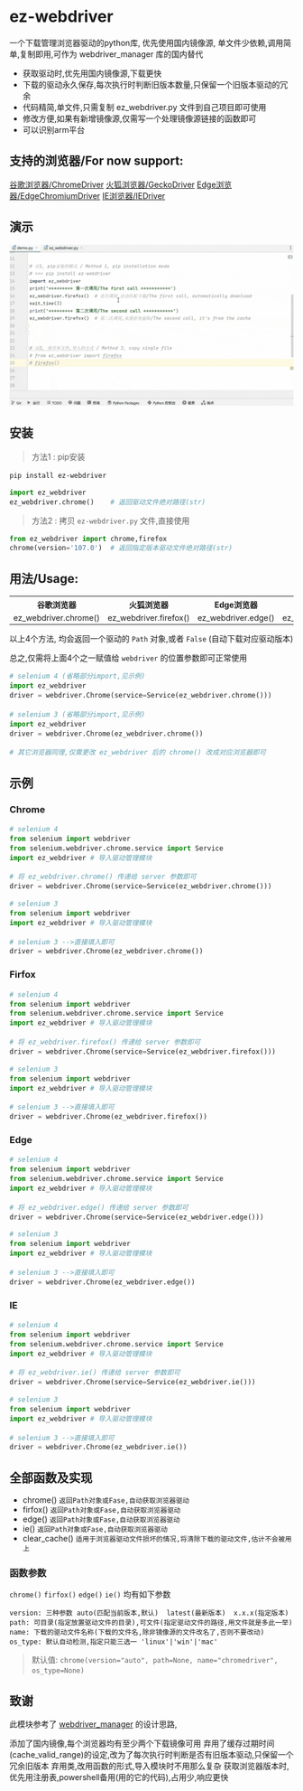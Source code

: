 



# ez-webdriver
一个下载管理浏览器驱动的python库, 优先使用国内镜像源, 单文件少依赖,调用简单,复制即用,可作为 webdriver_manager 库的国内替代
- 获取驱动时,优先用国内镜像源,下载更快
- 下载的驱动永久保存,每次执行时判断旧版本数量,只保留一个旧版本驱动的冗余
- 代码精简,单文件,只需复制 ez_webdriver.py 文件到自己项目即可使用
- 修改方便,如果有新增镜像源,仅需写一个处理镜像源链接的函数即可
- 可以识别arm平台


## 支持的浏览器/For now support:

[谷歌浏览器/ChromeDriver](#chrome) 
[火狐浏览器/GeckoDriver](#use-with-firefox)
[Edge浏览器/EdgeChromiumDriver](#use-with-edge) 
[IE浏览器/IEDriver](#use-with-ie)

## 演示
![img](https://github.com/wz-wong/img-store/blob/main/ez-webdriver.gif)

## 安装
> 方法1 : pip安装

`pip install ez-webdriver`
```python
import ez_webdriver 
ez_webdriver.chrome()    # 返回驱动文件绝对路径(str)
```
> 方法2 : 拷贝 `ez-webdriver.py` 文件,直接使用
```python
from ez_webdriver import chrome,firefox
chrome(version='107.0')  # 返回指定版本驱动文件绝对路径(str)
```

## 用法/Usage:
<div>
    <table border="0">
	  <tr>
	    <th>谷歌浏览器</th>
	    <th>火狐浏览器</th>
      <th>Edge浏览器</th>
      <th>IE浏览器</th>
	  </tr>
	  <tr>
	    <td>ez_webdriver.chrome()</td>
	    <td>ez_webdriver.firefox()</td>
      <td>ez_webdriver.edge()</td>
      <td>ez_webdriver.ie()</td>
	  </tr>
    </table>
</div>


以上4个方法, 均会返回一个驱动的 `Path` 对象,或者 `False` (自动下载对应驱动版本)

总之,仅需将上面4个之一赋值给 `webdriver` 的位置参数即可正常使用

```python
# selenium 4 (省略部分import,见示例)
import ez_webdriver
driver = webdriver.Chrome(service=Service(ez_webdriver.chrome()))

# selenium 3 (省略部分import,见示例)
import ez_webdriver
driver = webdriver.Chrome(ez_webdriver.chrome())

# 其它浏览器同理,仅需更改 ez_webdriver 后的 chrome() 改成对应浏览器即可
```

## 示例
### Chrome
```python
# selenium 4
from selenium import webdriver
from selenium.webdriver.chrome.service import Service
import ez_webdriver # 导入驱动管理模块

# 将 ez_webdriver.chrome() 传递给 server 参数即可
driver = webdriver.Chrome(service=Service(ez_webdriver.chrome()))
```

```python 
# selenium 3
from selenium import webdriver
import ez_webdriver # 导入驱动管理模块

# selenium 3 -->直接填入即可
driver = webdriver.Chrome(ez_webdriver.chrome())
```

### Firfox
```python
# selenium 4
from selenium import webdriver
from selenium.webdriver.chrome.service import Service
import ez_webdriver # 导入驱动管理模块

# 将 ez_webdriver.firefox() 传递给 server 参数即可
driver = webdriver.Chrome(service=Service(ez_webdriver.firefox()))
```

```python 
# selenium 3
from selenium import webdriver
import ez_webdriver # 导入驱动管理模块

# selenium 3 -->直接填入即可
driver = webdriver.Chrome(ez_webdriver.firefox())
```

### Edge
```python
# selenium 4
from selenium import webdriver
from selenium.webdriver.chrome.service import Service
import ez_webdriver # 导入驱动管理模块

# 将 ez_webdriver.edge() 传递给 server 参数即可
driver = webdriver.Chrome(service=Service(ez_webdriver.edge()))
```

```python 
# selenium 3
from selenium import webdriver
import ez_webdriver # 导入驱动管理模块

# selenium 3 -->直接填入即可
driver = webdriver.Chrome(ez_webdriver.edge())
```

### IE
```python
# selenium 4
from selenium import webdriver
from selenium.webdriver.chrome.service import Service
import ez_webdriver # 导入驱动管理模块

# 将 ez_webdriver.ie() 传递给 server 参数即可
driver = webdriver.Chrome(service=Service(ez_webdriver.ie()))
```

```python 
# selenium 3
from selenium import webdriver
import ez_webdriver # 导入驱动管理模块

# selenium 3 -->直接填入即可
driver = webdriver.Chrome(ez_webdriver.ie())
```

## 全部函数及实现
- chrome()    `返回Path对象或Fase,自动获取浏览器驱动`
- firfox()    `返回Path对象或Fase,自动获取浏览器驱动`
- edge()    `返回Path对象或Fase,自动获取浏览器驱动`
- ie()    `返回Path对象或Fase,自动获取浏览器驱动`
- clear_cache()    `适用于浏览器驱动文件损坏的情况,将清除下载的驱动文件,估计不会被用上`

### 函数参数
`chrome()` `firfox()` `edge()` `ie()`  均有如下参数
	
	version: 三种参数 auto(匹配当前版本,默认)  latest(最新版本)  x.x.x(指定版本)
	path: 可目录(指定放置驱动文件的目录),可文件(指定驱动文件的路径,用文件就是多此一举)
	name: 下载的驱动文件名称(下载的文件名,除非镜像源的文件改名了,否则不要改动)
	os_type: 默认自动检测,指定只能三选一 'linux'|'win'|'mac'

> 默认值: `chrome(version="auto", path=None, name="chromedriver", os_type=None) `


## 致谢
此模块参考了 [webdriver_manager](https://github.com/SergeyPirogov/webdriver_manager) 的设计思路,

添加了国内镜像,每个浏览器均有至少两个下载镜像可用
弃用了缓存过期时间(cache_valid_range)的设定,改为了每次执行时判断是否有旧版本驱动,只保留一个冗余旧版本
弃用类,改用函数的形式,导入模块时不用那么复杂
获取浏览器版本时,优先用注册表,powershell备用(用的它的代码),占用少,响应更快








